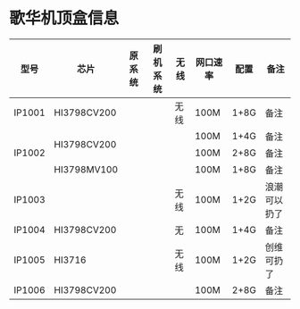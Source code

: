 <!DOCTYPE html>
<html lang="en">
<body>
    <h1>歌华机顶盒信息</h1>
    <table>
        <thead>
            <tr>
                <th>型号</th>
                <th>芯片</th>
                <th>原系统</th>
                <th>刷机系统</th>
                <th>无线</th>
                <th>网口速率</th>
                <th>配置</th>
                <th>备注</th>
            </tr>
        </thead>
        <tbody>
            <tr>
                <td>IP1001</td>
                <td>HI3798CV200</td>
                <td></td>
                <td></td>
                <td>无线</td>
                <td>100M</td>
                <td>1+8G</td>
                <td>备注</td>
            </tr>
            <tr>
                <td rowspan="3">IP1002</td>
                <td rowspan="2">HI3798CV200</td>
                <td></td>
                <td></td>
                <td></td>
                <td>100M</td>
                <td>1+4G</td>
                <td>备注</td>
            </tr>
            <tr>
                <td></td>
                <td></td>
                <td></td>
                <td>100M</td>
                <td>2+8G</td>
                <td>备注</td>
            </tr>
            <tr>
                <td>HI3798MV100</td>
                <td></td>
                <td></td>
                <td></td>
                <td>100M</td>
                <td>1+8G</td>
                <td>备注</td>
            </tr>            
            <tr>
                <td>IP1003</td>
                <td></td>
                <td></td>
                <td></td>
                <td>无线</td>
                <td>100M</td>
                <td>1+2G</td>
                <td>浪潮可以扔了</td>
            </tr>
            <tr>
                <td>IP1004</td>
                <td>HI3798CV200</td>
                <td></td>
                <td></td>
                <td>无</td>
                <td>100M</td>
                <td>1+4G</td>
                <td>备注</td>
            </tr>
            <tr>
                <td>IP1005</td>
                <td>HI3716</td>
                <td></td>
                <td></td>
                <td>无线</td>
                <td>100M</td>
                <td>1+2G</td>
                <td>创维可扔了</td>
            </tr>
            <tr>
                <td>IP1006</td>
                <td>HI3798CV200</td>
                <td></td>
                <td></td>
                <td></td>
                <td>100M</td>
                <td>2+8G</td>
                <td>备注</td>
            </tr>
         </tbody>
    </table>
</body>
</html>
